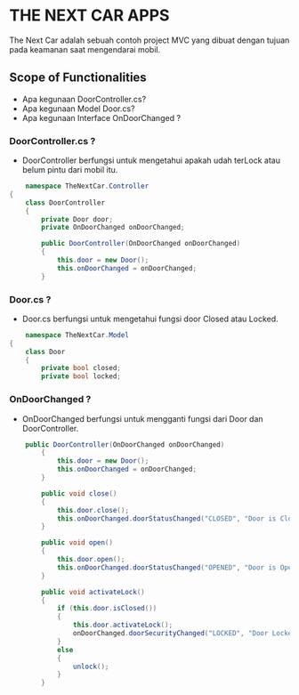 # THE NEXT CAR APPS
The Next Car adalah sebuah contoh project MVC yang dibuat dengan tujuan pada keamanan saat mengendarai mobil.

## Scope of Functionalities
- Apa kegunaan DoorController.cs?
- Apa kegunaan Model Door.cs?
- Apa kegunaan Interface OnDoorChanged ? 

### DoorController.cs ?
- DoorController berfungsi untuk mengetahui apakah udah terLock atau belum pintu dari mobil itu.

```csharp
    namespace TheNextCar.Controller
{
    class DoorController
    {
        private Door door;
        private OnDoorChanged onDoorChanged;

        public DoorController(OnDoorChanged onDoorChanged)
        {
            this.door = new Door();
            this.onDoorChanged = onDoorChanged;
        }
```

### Door.cs ?
- Door.cs berfungsi untuk mengetahui fungsi door Closed atau Locked.
```csharp
    namespace TheNextCar.Model
{
    class Door
    {
        private bool closed;
        private bool locked;
```


### OnDoorChanged ?
- OnDoorChanged berfungsi untuk mengganti fungsi dari Door dan DoorController.

```csharp
    public DoorController(OnDoorChanged onDoorChanged)
        {
            this.door = new Door();
            this.onDoorChanged = onDoorChanged;
        }

        public void close()
        {
            this.door.close();
            this.onDoorChanged.doorStatusChanged("CLOSED", "Door is Closed");
        }

        public void open()
        {
            this.door.open();
            this.onDoorChanged.doorStatusChanged("OPENED", "Door is Opened");
        }

        public void activateLock()
        {
            if (this.door.isClosed())
            {
                this.door.activateLock();
                onDoorChanged.doorSecurityChanged("LOCKED", "Door Locked");
            }
            else
            {
                unlock();
            }
        }
```
 
